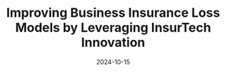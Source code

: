 ---
title: " Improving Business Insurance Loss Models by Leveraging InsurTech Innovation"
collection: publications
category: journal
permalink: /publication/journal-1
date: 2024-10-15
venue: 'Journal 1'
paperurl: 'https://www.tandfonline.com/doi/full/10.1080/10920277.2024.2400648?af=R'
citation: 'Quan, Z., Hu, C., Dong, P., Valdez, E. (2024). Improving Business Insurance Loss Models by Leveraging InsurTech Innovation. <i>North American Actuarial Journal</i>, 1-28.'
---